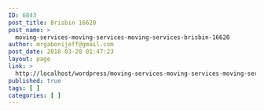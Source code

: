 ```yaml
---
ID: 6843
post_title: Brisbin 16620
post_name: >
  moving-services-moving-services-moving-services-brisbin-16620
author: mrgabonijeff@gmail.com
post_date: 2018-03-28 01:47:23
layout: page
link: >
  http://localhost/wordpress/moving-services-moving-services-moving-services-brisbin-16620/
published: true
tags: [ ]
categories: [ ]
---
```

